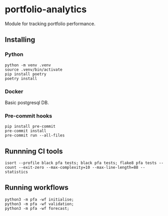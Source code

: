 # portfolio-analytics

Module for tracking portfolio performance.

## Installing

### Python

```
python -m venv .venv
source .venv/bin/activate
pip install poetry
poetry install
```

### Docker

Basic postgresql DB.

### Pre-commit hooks

```
pip install pre-commit
pre-commit install
pre-commit run --all-files
```

## Runnning CI tools

```
isort --profile black pfa tests; black pfa tests; flake8 pfa tests --count --exit-zero --max-complexity=10 --max-line-length=88 --statistics
```

## Running workflows

```
python3 -m pfa -wf initialise;
python3 -m pfa -wf validation;
python3 -m pfa -wf forecast;
```
